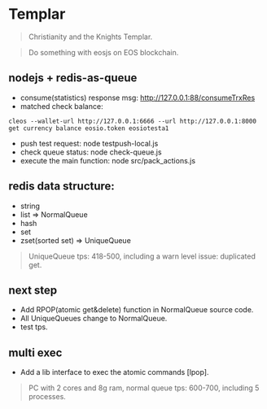 # Templar
> Christianity and the Knights Templar.

> Do something with eosjs on EOS blockchain. 

## nodejs + redis-as-queue
- consume(statistics) response msg: http://127.0.0.1:88/consumeTrxRes
- matched check balance:

```
cleos --wallet-url http://127.0.0.1:6666 --url http://127.0.0.1:8000  get currency balance eosio.token eosiotesta1
```

- push test request: node testpush-local.js
- check queue status: node check-queue.js
- execute the main function: node src/pack_actions.js

## redis data structure:
- string
- list => NormalQueue
- hash
- set
- zset(sorted set) => UniqueQueue

> UniqueQueue tps: 418-500, including a warn level issue: duplicated get.

## next step
- Add RPOP(atomic get&delete) function in NormalQueue source code.
- All UniqueQueues change to NormalQueue.
- test tps.

## multi exec
- Add a lib interface to exec the atomic commands [lpop].

> PC with 2 cores and 8g ram, normal queue tps: 600-700, including 5 processes.
